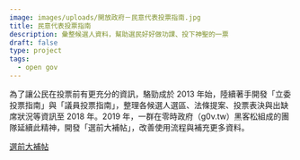 ```yaml
---
image: images/uploads/開放政府－民意代表投票指南.jpg
title: 民意代表投票指南
description: 彙整候選人資料，幫助選民好好做功課、投下神聖的一票
draft: false
type: project
tags:
  - open gov
---
```

為了讓公民在投票前有更充分的資訊，駱勁成於 2013 年始，陸續著手開發「立委投票指南」與「議員投票指南」，整理各候選人選區、法條提案、投票表決與出缺席狀況等資訊至 2018 年。2019 年，一群在零時政府（g0v.tw）黑客松組成的團隊延續此精神，開發「選前大補帖」，改善使用流程與補充更多資料。

[選前大補帖](https://g0v.hackmd.io/s/HyBzFBOqH)

[](https://g0v.hackmd.io/s/HyBzFBOqH)[](https://g0v.hackmd.io/s/HyBzFBOqH)